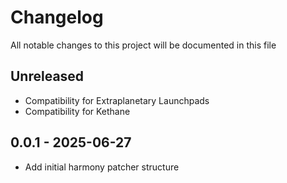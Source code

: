 # Changelog

All notable changes to this project will be documented in this file

## Unreleased

- Compatibility for Extraplanetary Launchpads
- Compatibility for Kethane


## 0.0.1 - 2025-06-27

- Add initial harmony patcher structure